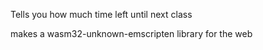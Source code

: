 Tells you how much time left until next class

makes a wasm32-unknown-emscripten library for the web
